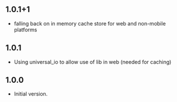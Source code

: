 ## 1.0.1+1

- falling back on in memory cache store for web and non-mobile platforms

## 1.0.1

- Using universal_io to allow use of lib in web (needed for caching) 

## 1.0.0

- Initial version.

